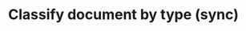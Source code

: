 ---
title: Classify document by type (sync)
excerpt: >-
  **Note:** Use this Classify endpoint for testing. Use the asynchronous
  Classify endpoint for production.


  Classify a document into one of the document types you defined in your
  Sensible account. For more information, see [Classifying documents by
  type](doc:classify).


  Use this endpoint:

   - In an extraction workflow. For example, determine which documents to extract prior to calling a Sensible extraction endpoint.
   - Outside an extraction workflow. For example, determine where to route each document or to label each document in a system of record.

  To post the document bytes, specify the non-encoded document bytes as the
  entire request body,and specify the `Content-Type` header, for
  example,"application/pdf" or "image/jpeg".


  For supported file size and types, see [Supported file types](doc:file-types).
api:
  file: classification-1.json
  operationId: classify-document-sync
deprecated: false
hidden: false
metadata:
  title: ''
  description: ''
  robots: index
next:
  description: ''
---